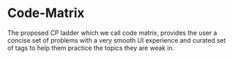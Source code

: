 # Code-Matrix
The proposed CP ladder which we call code matrix, provides the user a concise set of problems with a very smooth UI experience and curated set of tags to help them practice the topics they are weak in.
